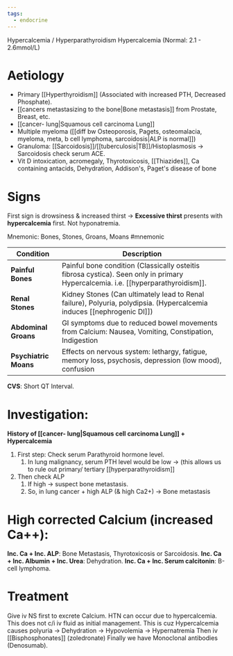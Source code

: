 ```yaml
---
tags:
  - endocrine
---
```

Hypercalcemia / Hyperparathyroidism 
Hypercalcemia (Normal: 2.1 - 2.6mmol/L)
# Aetiology
- Primary [[Hyperthyroidism]] (Associated with increased PTH, Decreased Phosphate). 
- [[cancers metastasizing to the bone|Bone metastasis]] from Prostate, Breast, etc. 
- [[cancer- lung|Squamous cell carcinoma Lung]]
- Multiple myeloma ([[diff bw Osteoporosis, Pagets, osteomalacia, myeloma, meta, b cell lymphoma, sarcoidosis|ALP is normal]]) 
- Granuloma: [[Sarcoidosis]]/[[tuberculosis|TB]]/Histoplasmosis -> Sarcoidosis check serum ACE. 
- Vit D intoxication, acromegaly, Thyrotoxicosis, [[Thiazides]], Ca containing antacids, Dehydration, Addison's, Paget's disease of bone
# Signs
First sign is drowsiness & increased thirst -> **Excessive thirst** presents with **hypercalcemia** first. Not hyponatremia.

Mnemonic: Bones, Stones, Groans, Moans #mnemonic 

| **Condition**             | Description                                                                                                                      |
| --------------------- | -------------------------------------------------------------------------------------------------------------------------------- |
| **Painful Bones**     | Painful bone condition (Classically osteitis fibrosa cystica). Seen only in primary Hypercalcemia. i.e. [[hyperparathyroidism]]. |
| **Renal Stones**      | Kidney Stones (Can ultimately lead to Renal failure), Polyuria, polydipsia. (Hypercalcemia induces [[nephrogenic DI]])           |
| **Abdominal Groans**  | GI symptoms due to reduced bowel movements from Calcium: Nausea, Vomiting, Constipation, Indigestion                             |
| **Psychiatric Moans** | Effects on nervous system: lethargy, fatigue, memory loss, psychosis, depression (low mood), confusion                           |
**CVS**: Short QT Interval.

# Investigation:
**History of [[cancer- lung|Squamous cell carcinoma Lung]] + Hypercalcemia**
1. First step: Check serum Parathyroid hormone level.
	1. In lung malignancy, serum PTH level would be low -> (this allows us to rule out primary/ tertiary [[hyperparathyroidism]]
2. Then check ALP
	1. If high -> suspect bone metastasis.
	2. So, in lung cancer + high ALP (& high Ca2+) -> Bone metastasis

# High corrected Calcium (increased Ca++):
**Inc. Ca + Inc. ALP**: Bone Metastasis, Thyrotoxicosis or Sarcoidosis.
**Inc. Ca + Inc. Albumin + Inc. Urea**: Dehydration.
**Inc. Ca + Inc. Serum calcitonin**: B-cell lymphoma.

# Treatment
Give iv NS first to excrete Calcium.
	HTN can occur due to hypercalcemia. This does not c/i iv fluid as initial management.
	This is cuz Hypercalcemia causes polyuria -> Dehydration -> Hypovolemia -> Hypernatremia
Then iv [[Bisphosphonates]] (zoledronate)
Finally we have Monoclonal antibodies (Denosumab). 